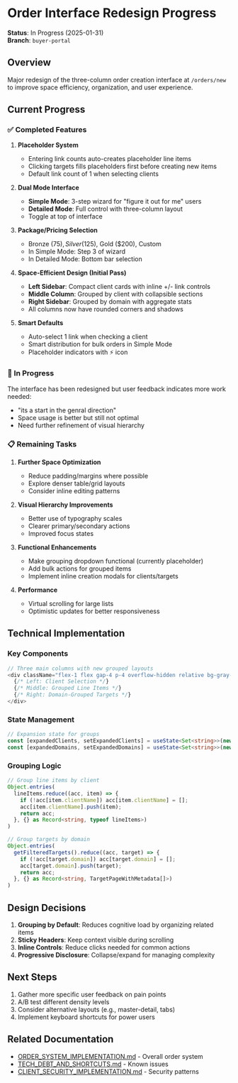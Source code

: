 # Order Interface Redesign Progress

**Status**: In Progress (2025-01-31)  
**Branch**: `buyer-portal`

## Overview

Major redesign of the three-column order creation interface at `/orders/new` to improve space efficiency, organization, and user experience.

## Current Progress

### ✅ Completed Features

1. **Placeholder System**
   - Entering link counts auto-creates placeholder line items
   - Clicking targets fills placeholders first before creating new items
   - Default link count of 1 when selecting clients

2. **Dual Mode Interface**
   - **Simple Mode**: 3-step wizard for "figure it out for me" users
   - **Detailed Mode**: Full control with three-column layout
   - Toggle at top of interface

3. **Package/Pricing Selection**
   - Bronze ($75), Silver ($125), Gold ($200), Custom
   - In Simple Mode: Step 3 of wizard
   - In Detailed Mode: Bottom bar selection

4. **Space-Efficient Design (Initial Pass)**
   - **Left Sidebar**: Compact client cards with inline +/- link controls
   - **Middle Column**: Grouped by client with collapsible sections
   - **Right Sidebar**: Grouped by domain with aggregate stats
   - All columns now have rounded corners and shadows

5. **Smart Defaults**
   - Auto-select 1 link when checking a client
   - Smart distribution for bulk orders in Simple Mode
   - Placeholder indicators with ⚡ icon

### 🔄 In Progress

The interface has been redesigned but user feedback indicates more work needed:
- "its a start in the genral direction" 
- Space usage is better but still not optimal
- Need further refinement of visual hierarchy

### 📋 Remaining Tasks

1. **Further Space Optimization**
   - Reduce padding/margins where possible
   - Explore denser table/grid layouts
   - Consider inline editing patterns

2. **Visual Hierarchy Improvements**
   - Better use of typography scales
   - Clearer primary/secondary actions
   - Improved focus states

3. **Functional Enhancements**
   - Make grouping dropdown functional (currently placeholder)
   - Add bulk actions for grouped items
   - Implement inline creation modals for clients/targets

4. **Performance**
   - Virtual scrolling for large lists
   - Optimistic updates for better responsiveness

## Technical Implementation

### Key Components

```typescript
// Three main columns with new grouped layouts
<div className="flex-1 flex gap-4 p-4 overflow-hidden relative bg-gray-100">
  {/* Left: Client Selection */}
  {/* Middle: Grouped Line Items */}
  {/* Right: Domain-Grouped Targets */}
</div>
```

### State Management

```typescript
// Expansion state for groups
const [expandedClients, setExpandedClients] = useState<Set<string>>(new Set());
const [expandedDomains, setExpandedDomains] = useState<Set<string>>(new Set());
```

### Grouping Logic

```typescript
// Group line items by client
Object.entries(
  lineItems.reduce((acc, item) => {
    if (!acc[item.clientName]) acc[item.clientName] = [];
    acc[item.clientName].push(item);
    return acc;
  }, {} as Record<string, typeof lineItems>)
)

// Group targets by domain
Object.entries(
  getFilteredTargets().reduce((acc, target) => {
    if (!acc[target.domain]) acc[target.domain] = [];
    acc[target.domain].push(target);
    return acc;
  }, {} as Record<string, TargetPageWithMetadata[]>)
)
```

## Design Decisions

1. **Grouping by Default**: Reduces cognitive load by organizing related items
2. **Sticky Headers**: Keep context visible during scrolling
3. **Inline Controls**: Reduce clicks needed for common actions
4. **Progressive Disclosure**: Collapse/expand for managing complexity

## Next Steps

1. Gather more specific user feedback on pain points
2. A/B test different density levels
3. Consider alternative layouts (e.g., master-detail, tabs)
4. Implement keyboard shortcuts for power users

## Related Documentation

- [ORDER_SYSTEM_IMPLEMENTATION.md](ORDER_SYSTEM_IMPLEMENTATION.md) - Overall order system
- [TECH_DEBT_AND_SHORTCUTS.md](TECH_DEBT_AND_SHORTCUTS.md) - Known issues
- [CLIENT_SECURITY_IMPLEMENTATION.md](CLIENT_SECURITY_IMPLEMENTATION.md) - Security patterns
